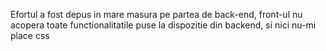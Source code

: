 Efortul a fost depus in mare masura pe partea de back-end, front-ul nu acopera toate functionalitatile puse la dispozitie din backend, si nici nu-mi place css
